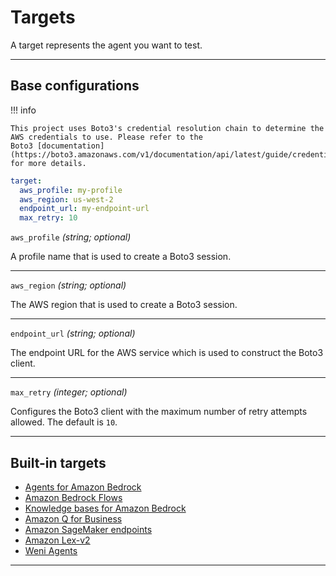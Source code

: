 # Targets

A target represents the agent you want to test.

---

## Base configurations

!!! info

    This project uses Boto3's credential resolution chain to determine the AWS credentials to use. Please refer to the
    Boto3 [documentation](https://boto3.amazonaws.com/v1/documentation/api/latest/guide/credentials.html) for more details.

```yaml title="agenteval.yml"
target:
  aws_profile: my-profile
  aws_region: us-west-2
  endpoint_url: my-endpoint-url
  max_retry: 10
```

`aws_profile` _(string; optional)_

A profile name that is used to create a Boto3 session.

---

`aws_region` _(string; optional)_

The AWS region that is used to create a Boto3 session.

---

`endpoint_url` _(string; optional)_

The endpoint URL for the AWS service which is used to construct the Boto3 client.

---

`max_retry` _(integer; optional)_

Configures the Boto3 client with the maximum number of retry attempts allowed. The default is `10`.

---

## Built-in targets

- [Agents for Amazon Bedrock](bedrock_agents.md)
- [Amazon Bedrock Flows](bedrock_flows.md)
- [Knowledge bases for Amazon Bedrock](bedrock_knowledge_bases.md)
- [Amazon Q for Business](q_business.md)
- [Amazon SageMaker endpoints](sagemaker_endpoints.md)
- [Amazon Lex-v2](lex_v2.md)
- [Weni Agents](weni.md)

---